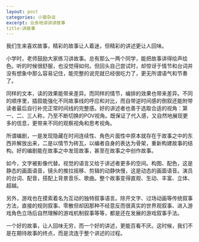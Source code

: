 ```yaml
---
layout: post
categories: 小狼杂谈
excerpt: 业余地讲讲讲故事
title:讲故事
---
```


我们生来喜欢故事，精彩的故事让人着迷，但精彩的讲述更让人回味。

小学时，老师鼓励大家练习讲故事。总有那么一两个同学，能把故事讲得绘声绘色。听的时候很舒服，也没觉得如何。但回头自己尝试时，却惊讶于情节和台词并没有想象中那么容易记住，能完整的说完就已经很吃力了，更无所谓语气和节奏了。

同样的文本，读的效果能带来差异。而同样的情节，编排的效果也带来差异。不同的顺序里，插叙能强化不同故事线的呼应和对比，而自带逆时间感的倒叙还能附带读者最后自行补完正常时间线的完整感。好的讲述者也善于选取合适的视角：第一、二、三人称，乃至不断切换的POV视角。既保证了代入感，又自然地展现更多的信息，更带来不同的观察视角和思考视角。

所谓编剧，一是发现隐藏在时间连续性、角色片面性中原本就存在于故事之中的东西并解放出来，二是以情节为砖瓦，以编者自身的表达为骨架，重新构建故事的结构。好的编剧能在故事之中发现故事，甚至在故事之中创作故事。

如今，文字被影像代替。视觉的语言又给于讲述者更多的空间。构图、配色，这是静态的画面语音，镜头的推拉摇移、剪辑的动静快慢，这是动态的画面语音。演员的台词、配音，搭配上背景音乐、歌曲。整个故事变得直观、生动、丰富、立体、超越。

另外，游戏也在摸索着名为互动的独特叙事语言。除开文字、过场动画等传统叙事方法，直接的规则叙事、零散但却因那种不经意反而很真实的世界观叙事、进入游戏角色立场后自然理解的游戏机制叙事等等，都是还在发展的游戏叙事手法。

一个好的故事，让人回味无穷，而一个好的讲述，更能百看不厌。这时候，我们不是在期待故事的终点，而是流连于整个讲述的过程。